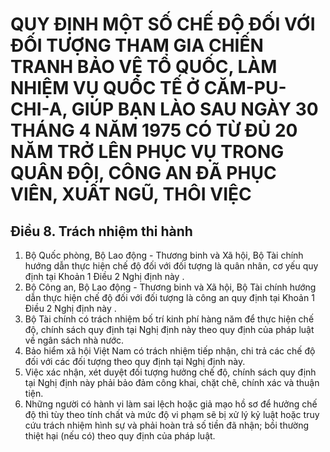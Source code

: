 # QUY ĐỊNH MỘT SỐ CHẾ ĐỘ ĐỐI VỚI ĐỐI TƯỢNG THAM GIA CHIẾN TRANH BẢO VỆ TỔ QUỐC, LÀM NHIỆM VỤ QUỐC TẾ Ở CĂM-PU-CHI-A, GIÚP BẠN LÀO SAU NGÀY 30 THÁNG 4 NĂM 1975 CÓ TỪ ĐỦ 20 NĂM TRỞ LÊN PHỤC VỤ TRONG QUÂN ĐỘI, CÔNG AN ĐÃ PHỤC VIÊN, XUẤT NGŨ, THÔI VIỆC

## Điều 8. Trách nhiệm thi hành   
1. Bộ Quốc phòng, Bộ Lao động - Thương binh và Xã hội, Bộ Tài chính hướng dẫn thực hiện chế độ đối với đối tượng là quân nhân, cơ yếu quy định tại  Khoản 1 Điều 2 Nghị định này .  
2. Bộ Công an, Bộ Lao động - Thương binh và Xã hội, Bộ Tài chính hướng dẫn thực hiện chế độ đối với đối tượng là công an quy định tại  Khoản 1 Điều 2 Nghị định này .  
3. Bộ Tài chính có trách nhiệm bố trí kinh phí hàng năm để thực hiện chế độ, chính sách quy định tại Nghị định này theo quy định của pháp luật về ngân sách nhà nước.  
4. Bảo hiểm xã hội Việt Nam có trách nhiệm tiếp nhận, chi trả các chế độ đối với các đối tượng theo quy định tại Nghị định này.  
5. Việc xác nhận, xét duyệt đối tượng hưởng chế độ, chính sách quy định tại Nghị định này phải bảo đảm công khai, chặt chẽ, chính xác và thuận tiện.  
6. Những người có hành vi làm sai lệch hoặc giả mạo hồ sơ để hưởng chế độ thì tùy theo tính chất và mức độ vi phạm sẽ bị xử lý kỷ luật hoặc truy cứu trách nhiệm hình sự và phải hoàn trả số tiền đã nhận; bồi thường thiệt hại (nếu có) theo quy định của pháp luật.